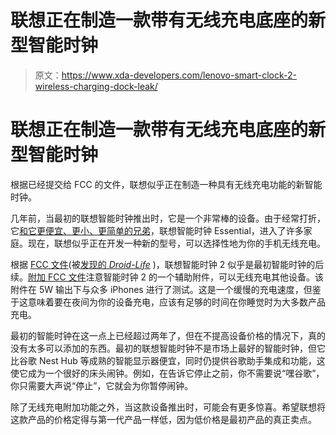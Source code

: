 # 联想正在制造一款带有无线充电底座的新型智能时钟

> 原文：<https://www.xda-developers.com/lenovo-smart-clock-2-wireless-charging-dock-leak/>

# 联想正在制造一款带有无线充电底座的新型智能时钟

根据已经提交给 FCC 的文件，联想似乎正在制造一种具有无线充电功能的新智能时钟。

几年前，当最初的联想智能时钟推出时，它是一个非常棒的设备。由于经常打折，它[和它更便宜、更小、更简单的兄弟](https://www.xda-developers.com/lenovo-smart-clock-essential-multipurpose-google-assistant/)，联想智能时钟 Essential，进入了许多家庭。现在，联想似乎正在开发一种新的型号，可以选择性地为你的手机无线充电。

根据 [FCC 文件](https://apps.fcc.gov/oetcf/eas/reports/ViewExhibitReport.cfm?mode=Exhibits&RequestTimeout=500&calledFromFrame=Y&application_id=4L1TgHxWfRZtlnfiT6wBIA%3D%3D&fcc_id=O57CD24502F)(被[发现的 *Droid-Life*](https://www.droid-life.com/2021/06/24/lenovo-is-making-another-smart-clock-with-a-wireless-charging-dock/) )，联想智能时钟 2 似乎是最初智能时钟的后续。[附加 FCC 文件](https://apps.fcc.gov/oetcf/eas/reports/ViewExhibitReport.cfm?mode=Exhibits&RequestTimeout=500&calledFromFrame=Y&application_id=PmUyDLB3Lbc2sj6oQtSugg%3D%3D&fcc_id=O57SEA61UW)注意智能时钟 2 的一个辅助附件，可以无线充电其他设备。该附件在 5W 输出下与众多 iPhones 进行了测试。这是一个缓慢的充电速度，但鉴于这意味着要在夜间为你的设备充电，应该有足够的时间在你睡觉时为大多数产品充电。

最初的智能时钟在这一点上已经超过两年了，但在不提高设备价格的情况下，真的没有太多可以添加的东西。最初的联想智能时钟不是市场上最好的智能时钟，但它比谷歌 Nest Hub 等成熟的智能显示器便宜，同时仍提供谷歌助手集成和功能，这使它成为一个很好的床头闹钟。例如，在告诉它停止之前，你不需要说“嘿谷歌”，你只需要大声说“停止”，它就会为你暂停闹钟。

除了无线充电附加功能之外，当这款设备推出时，可能会有更多惊喜。希望联想将这款产品的价格定得与第一代产品一样低，因为低价格是最初产品的真正卖点。